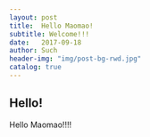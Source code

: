 ```yaml
---
layout: post
title:  Hello Maomao!
subtitle: Welcome!!!
date:   2017-09-18
author: Such
header-img: "img/post-bg-rwd.jpg"
catalog: true
---
```


## Hello!

Hello Maomao!!!!


